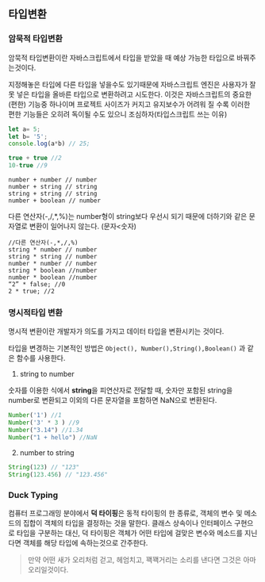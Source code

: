 ## 타입변환

### 암묵적 타입변환

암묵적 타입변환이란 자바스크립트에서 타입을 받았을 때 예상 가능한 타입으로 바꿔주는것이다.

지정해놓은 타입에 다른 타입을 넣을수도 있기때문에 자바스크립트 엔진은 사용자가 잘못 넣은 타입을 올바른 타입으로 변환하려고 시도한다. 이것은 자바스크립트의 중요한(편한) 기능중 하나이며 프로젝트 사이즈가 커지고 유지보수가 어려워 질 수록 이러한 편한 기능들은 오히려 독이될 수도 있으니 조심하자(타입스크립트 쓰는 이유)

```javascript
let a= 5;
let b= '5';
console.log(a*b) // 25;

true + true //2
10-true //9

```

```
number + number // number
number + string // string
string + string // string
number + boolean // number
```

다른 연산자(-,/,*,%)는 number형이 string보다 우선시 되기 때문에 더하기와 같은 문자열로 변환이 일어나지 않는다. (문자<숫자)

```
//다른 연산자(-,*,/,%)
string * number // number
string * string // number
number * number // number
string * boolean //number
number * boolean //number
“2” * false; //0
2 * true; //2
```

### 명시적타입 변환

명시적 변환이란 개발자가 의도를 가지고 데이터 타입을 변환시키는 것이다.

타입을 변경하는 기본적인 방법은 `Object(), Number(),String(),Boolean()` 과 같은 함수를 사용한다.


1. string to number

숫자를 이용한 식에서 **string**을 피연산자로 전달할 때, 숫자만 포함된 string을 number로 변환되고 이외의 다른 문자열을 포함하면 NaN으로 변환된다.

```javascript
Number('1') //1
Number('3' * 3 ) //9
Number("3.14") //1.34
Number("1 + hello") //NaN
```


2. number to string

```javascript
String(123) // "123"
String(123.456) // "123.456"

```

### Duck Typing

컴퓨터 프로그래밍 분야에서 **덕 타이핑**은 동적 타이핑의 한 종류로, 객체의 변수 및 메소드의 집합이 객체의 타입을 결정하는 것을 말한다.   클래스 상속이나 인터페이스 구현으로 타입을 구분하는 대신, 덕 타이핑은 객체가 어떤 타입에 걸맞은 변수와 메소드를 지닌다면 객체를 해당 타입에 속하는것으로 간주한다.

> 만약 어떤 새가 오리처럼 걷고, 헤엄치고, 꽥꽥거리는 소리를 낸다면 그것은 아마 오리일것이다.

